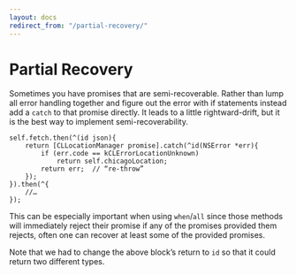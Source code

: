 ```yaml
---
layout: docs
redirect_from: "/partial-recovery/"
---
```


#  Partial Recovery

Sometimes you have promises that are semi-recoverable. Rather than lump all error handling together and figure out the error with if statements instead add a `catch` to that promise directly. It leads to a little rightward-drift, but it is the best way to implement semi-recoverability.

```objc
self.fetch.then(^(id json){
    return [CLLocationManager promise].catch(^id(NSError *err){
        if (err.code == kCLErrorLocationUnknown)
            return self.chicagoLocation;
        return err;  // “re-throw”
    });
}).then(^{
    //…
});
```

This can be especially important when using `when`/`all` since those methods will immediately reject their promise if any of the promises provided them rejects, often one can recover at least some of the provided promises.

Note that we had to change the above block’s return to `id` so that it could return two different types.
